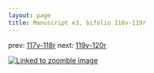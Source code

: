 ```yaml
---
layout: page
title: Manuscript e3, bifolio 118v-119r
---
```


prev: [117v-118r](../117v-118r/) next: [119v-120r](../119v-120r/)



[![Linked to zoomble image](http://www.homermultitext.org/iipsrv?IIIF=/project/homer/pyramidal/deepzoom/hmt/e3bifolio/v1/vb_118v_119r.tif/full/2000,/0/default.jpg)](http://www.homermultitext.org/ict2/?urn=urn:cite2:hmt:e3bifolio.v1:vb_118v_119r)

